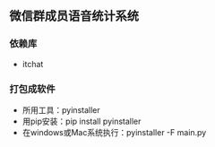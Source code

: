 ## 微信群成员语音统计系统

### 依赖库
* itchat

### 打包成软件
* 所用工具：pyinstaller
* 用pip安装：pip install pyinstaller
* 在windows或Mac系统执行：pyinstaller -F main.py
